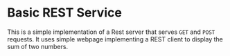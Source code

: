 # Basic REST Service

This is a simple implementation of a Rest server that serves ```GET``` and ```POST``` requests. It uses simple webpage implementing a REST client to display the sum of two numbers.